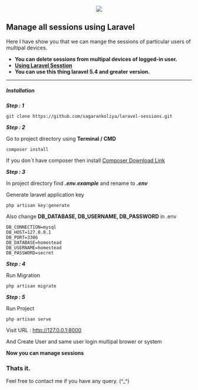 <p align="center"><img src="https://laravel.com/assets/img/components/logo-laravel.svg"></p>

## Manage all sessions using Laravel

Here I have show you that we can mange the sessions of particular users of multipal devices.

- **You can delete sessions from multipal devices of logged-in user.**
- **[Using Laravel Sesstion](https://laravel.com/docs/5.4/session)**
- **You can use this thing laravel 5.4 and greater version.**

---

##### Installation

**_Step : 1_**

```
git clone https://github.com/sagarankoliya/laravel-sessions.git
```

**_Step : 2_**

Go to project directory using **Terminal / CMD**

```
composer install
```
If you don`t have composer then install
[Composer Download Link](https://getcomposer.org/)

**_Step : 3_**

In project directory find **_.env.example_** and rename to **_.env_**

Generate laravel application key

```
php artisan key:generate
```

Also change **DB_DATABASE, DB_USERNAME, DB_PASSWORD** in .env

```
DB_CONNECTION=mysql
DB_HOST=127.0.0.1
DB_PORT=3306
DB_DATABASE=homestead
DB_USERNAME=homestead
DB_PASSWORD=secret
```

**_Step : 4_**

Run Migration

```
php artisan migrate
```

**_Step : 5_**

Run Project

```
php artisan serve
```

Visit URL : http://127.0.0.1:8000

And Create User and same user login multipal brower or system

**Now you can manage sessions**

### Thats it.

Feel free to contact me if you have any query. (^_^)
